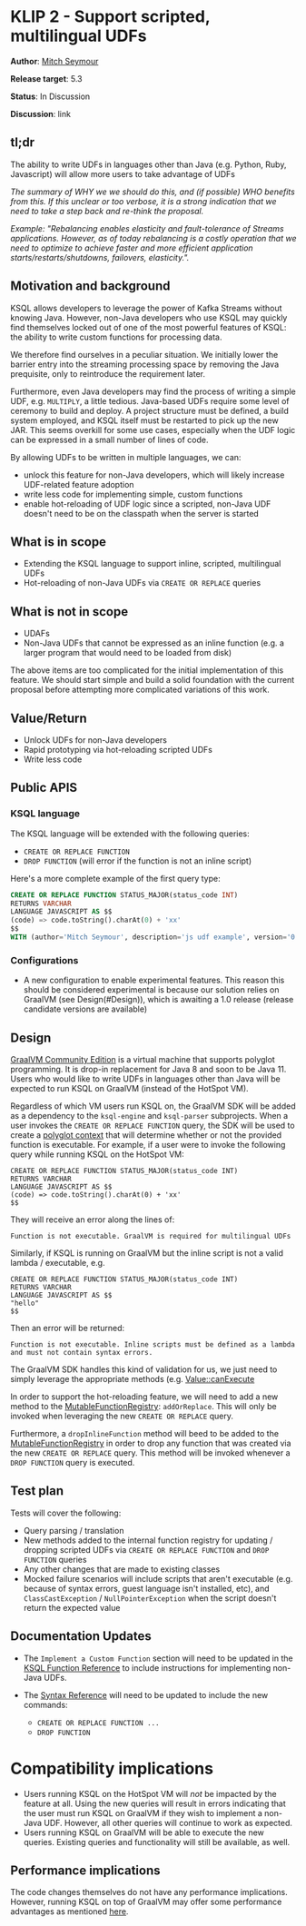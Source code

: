 # KLIP 2 - Support scripted, multilingual UDFs

**Author**: [Mitch Seymour][mitch-seymour]

**Release target**: 5.3

**Status**: In Discussion

<!-- TODO: replace with link to PR -->
**Discussion**: link

[mitch-seymour]: https://github.com/mitch-seymour

## tl;dr

The ability to write UDFs in languages other than Java (e.g. Python, Ruby, Javascript) will allow more users to take advantage of UDFs

_The summary of WHY we we should do this, and (if possible) WHO benefits from this.  If this unclear or too verbose, it is a strong indication that we need to take a step back and re-think the proposal._

_Example: "Rebalancing enables elasticity and fault-tolerance of Streams applications. However, as of today rebalancing is a costly operation that we need to optimize to achieve faster and more efficient application starts/restarts/shutdowns, failovers, elasticity."._

## Motivation and background

KSQL allows developers to leverage the power of Kafka Streams without knowing Java. However, non-Java developers who use KSQL may quickly find themselves locked out of one of the most powerful features of KSQL: the ability to write custom functions for processing data.

We therefore find ourselves in a peculiar situation. We initially lower the barrier entry into the streaming processing space by removing the Java prequisite, only to reintroduce the requirement later.

Furthermore, even Java developers may find the process of writing a simple UDF, e.g. `MULTIPLY`, a little tedious. Java-based UDFs require some level of ceremony to build and deploy. A project structure must be defined, a build system employed, and KSQL itself must be restarted to pick up the new JAR. This seems overkill for some use cases, especially when the UDF logic can be expressed in a small number of lines of code.

By allowing UDFs to be written in multiple languages, we can:

- unlock this feature for non-Java developers, which will likely increase UDF-related feature adoption
- write less code for implementing simple, custom functions
- enable hot-reloading of UDF logic since a scripted, non-Java UDF doesn't need to be on the classpath when the server is started


## What is in scope

- Extending the KSQL language to support inline, scripted, multilingual UDFs
- Hot-reloading of non-Java UDFs via `CREATE OR REPLACE` queries

## What is not in scope

- UDAFs
- Non-Java UDFs that cannot be expressed as an inline function (e.g. a larger program that would need to be loaded from disk)

The above items are too complicated for the initial implementation of this feature. We should start simple and build a solid foundation with the current proposal before attempting more complicated variations of this work.

## Value/Return

- Unlock UDFs for non-Java developers
- Rapid prototyping via hot-reloading scripted UDFs
- Write less code

## Public APIS

### KSQL language

The KSQL language will be extended with the following queries:
- `CREATE OR REPLACE FUNCTION`
- `DROP FUNCTION` (will error if the function is not an inline script)

Here's a more complete example of the first query type:

```sql
CREATE OR REPLACE FUNCTION STATUS_MAJOR(status_code INT) 
RETURNS VARCHAR
LANGUAGE JAVASCRIPT AS $$
(code) => code.toString().charAt(0) + 'xx'
$$ 
WITH (author='Mitch Seymour', description='js udf example', version='0.1.0');
```

### Configurations
- A new configuration to enable experimental features. This reason this should be considered experimental is because our solution relies on GraalVM (see Design(#Design)), which is awaiting a 1.0 release (release candidate versions are available) 

## Design

[GraalVM Community Edition][gce] is a virtual machine that supports polyglot programming. It is drop-in replacement for Java 8 and soon to be Java 11. Users who would like to write UDFs in languages other than Java will be expected to run KSQL on GraalVM (instead of the HotSpot VM).

Regardless of which VM users run KSQL on, the GraalVM SDK will be added as a dependency to the `ksql-engine` and `ksql-parser` subprojects. When a user invokes the `CREATE OR REPLACE FUNCTION` query, the SDK will be used to create a [polyglot context][pg] that will determine whether or not the provided function is executable. For example, if a user were to invoke the following query while running KSQL on the HotSpot VM:

```
CREATE OR REPLACE FUNCTION STATUS_MAJOR(status_code INT) 
RETURNS VARCHAR
LANGUAGE JAVASCRIPT AS $$
(code) => code.toString().charAt(0) + 'xx'
$$ 
```

They will receive an error along the lines of:

```
Function is not executable. GraalVM is required for multilingual UDFs
```

Similarly, if KSQL is running on GraalVM but the inline script is not a valid lambda / executable, e.g.

```
CREATE OR REPLACE FUNCTION STATUS_MAJOR(status_code INT) 
RETURNS VARCHAR
LANGUAGE JAVASCRIPT AS $$
"hello"
$$ 
```

Then an error will be returned:

```
Function is not executable. Inline scripts must be defined as a lambda and must not contain syntax errors.
```

The GraalVM SDK handles this kind of validation for us, we just need to simply leverage the appropriate methods (e.g. [Value::canExecute][can_execute]

[can_execute]: https://www.graalvm.org/sdk/javadoc/org/graalvm/polyglot/Value.html#canExecute--
[gce]: graalvm.org
[pg]: https://www.graalvm.org/sdk/javadoc/org/graalvm/polyglot/Context.html

In order to support the hot-reloading feature, we will need to add a new method to the [MutableFunctionRegistry][mutable_fn_registry]: `addOrReplace`. This will only be invoked when leveraging the new `CREATE OR REPLACE` query. 

[mutable_fn_registry]: https://github.com/confluentinc/ksql/blob/5.2.x/ksql-common/src/main/java/io/confluent/ksql/function/MutableFunctionRegistry.java

Furthermore, a `dropInlineFunction` method will beed to be added to the [MutableFunctionRegistry][mutable_fn_registry] in order to drop any function that was created via the new `CREATE OR REPLACE` query. This method will be invoked whenever a `DROP FUNCTION` query is executed.

## Test plan

Tests will cover the following:

- Query parsing / translation
- New methods added to the internal function registry for updating / dropping scripted UDFs via `CREATE OR REPLACE FUNCTION` and `DROP FUNCTION` queries
- Any other changes that are made to existing classes
- Mocked failure scenarios will include scripts that aren't executable (e.g. because of syntax errors, guest language isn't installed, etc), and `ClassCastException` / `NullPointerException` when the script doesn't return the expected value


## Documentation Updates
- The `Implement a Custom Function` section will need to be updated in the [KSQL Function Reference](docs/developer-guide/udf.rst) to include instructions for implementing non-Java UDFs.

- The [Syntax Reference](docs/developer-guide/syntax-reference.rst) will need to be updated to include the new commands:
    - `CREATE OR REPLACE FUNCTION ...`
    - `DROP FUNCTION`

# Compatibility implications

- Users running KSQL on the HotSpot VM will _not_ be impacted by the feature at all. Using the new queries will result in errors indicating that the user must run KSQL on GraalVM if they wish to implement a non-Java UDF. However, all other queries will continue to work as expected.
- Users running KSQL on GraalVM will be able to execute the new queries. Existing queries and functionality will still be available, as well.

## Performance implications

The code changes themselves do not have any performance implications. However, running KSQL on top of GraalVM may offer some performance advantages as mentioned [here][graalvm-perf].

[graalvm-perf]: https://www.graalvm.org/docs/why-graal/#for-java-programs
